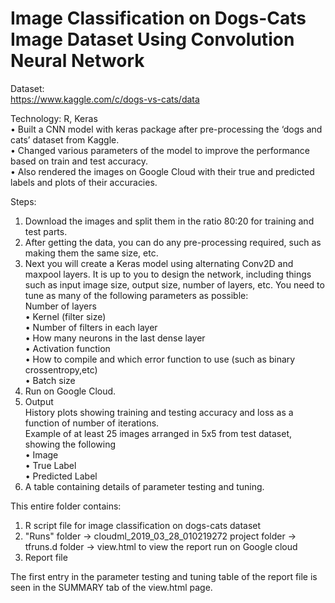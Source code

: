 # Image Classification on Dogs-Cats Image Dataset Using Convolution Neural Network

Dataset:<br>
https://www.kaggle.com/c/dogs-vs-cats/data<br>

Technology: R, Keras<br>
•	Built a CNN model with keras package after pre-processing the ‘dogs and cats’ dataset from Kaggle. <br>
•	Changed various parameters of the model to improve the performance based on train and test accuracy. <br>
•	Also rendered the images on Google Cloud with their true and predicted labels and plots of their accuracies.<br>

Steps:<br>
1. Download the images and split them in the ratio 80:20 for training and test parts. <br>
2. After getting the data, you can do any pre-processing required, such as making them the same size, etc.<br>
3. Next you will create a Keras model using alternating Conv2D and maxpool layers. It is up to you to design the network, including things such as input image size, output size, number of layers, etc. You need to tune as many of the following parameters as possible:<br>
 Number of layers<br>
  • Kernel (filter size)<br>
  • Number of filters in each layer<br>
  • How many neurons in the last dense layer<br>
  • Activation function<br>
  • How to compile and which error function to use (such as binary crossentropy,etc)<br>
  • Batch size<br>
4. Run on Google Cloud.<br>
5. Output<br>
  History plots showing training and testing accuracy and loss as a function of number of iterations. <br>
  Example of at least 25 images arranged in 5x5 from test dataset, showing the following<br>
    • Image<br>
    • True Label<br>
    • Predicted Label<br>
  3. A table containing details of parameter testing and tuning.<br>


This entire folder contains:<br>

1. R script file for image classification on dogs-cats dataset <br>
2. "Runs" folder -> cloudml_2019_03_28_010219272 project folder -> tfruns.d folder -> view.html	to view the report run on Google cloud<br>
4. Report file<br>

The first entry in the parameter testing and tuning table of the report file is seen in the SUMMARY tab of the view.html page.<br>
